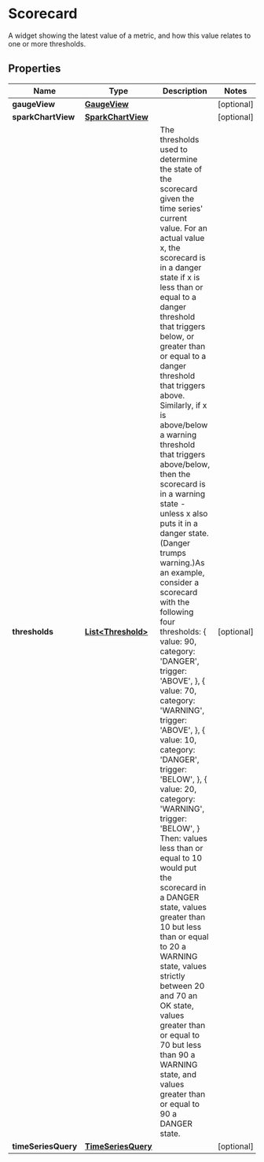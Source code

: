 

# Scorecard

A widget showing the latest value of a metric, and how this value relates to one or more thresholds.

## Properties

| Name | Type | Description | Notes |
|------------ | ------------- | ------------- | -------------|
|**gaugeView** | [**GaugeView**](GaugeView.md) |  |  [optional] |
|**sparkChartView** | [**SparkChartView**](SparkChartView.md) |  |  [optional] |
|**thresholds** | [**List&lt;Threshold&gt;**](Threshold.md) | The thresholds used to determine the state of the scorecard given the time series&#39; current value. For an actual value x, the scorecard is in a danger state if x is less than or equal to a danger threshold that triggers below, or greater than or equal to a danger threshold that triggers above. Similarly, if x is above/below a warning threshold that triggers above/below, then the scorecard is in a warning state - unless x also puts it in a danger state. (Danger trumps warning.)As an example, consider a scorecard with the following four thresholds: { value: 90, category: &#39;DANGER&#39;, trigger: &#39;ABOVE&#39;, }, { value: 70, category: &#39;WARNING&#39;, trigger: &#39;ABOVE&#39;, }, { value: 10, category: &#39;DANGER&#39;, trigger: &#39;BELOW&#39;, }, { value: 20, category: &#39;WARNING&#39;, trigger: &#39;BELOW&#39;, } Then: values less than or equal to 10 would put the scorecard in a DANGER state, values greater than 10 but less than or equal to 20 a WARNING state, values strictly between 20 and 70 an OK state, values greater than or equal to 70 but less than 90 a WARNING state, and values greater than or equal to 90 a DANGER state. |  [optional] |
|**timeSeriesQuery** | [**TimeSeriesQuery**](TimeSeriesQuery.md) |  |  [optional] |



